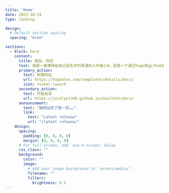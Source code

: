 ```yaml
---
title: 'Home'
date: 2023-10-24
type: landing

design:
  # Default section spacing
  spacing: "6rem"

sections:
  - block: hero
    content:
      title: 朋友，你好
      text: 我是一直懒得给自己起名字的普通同人作者小A，这是一个通过hugo和github实现的一个存档库，里面收集了我17年至今所有的全职高手、乙女游戏等的同人作品，希望你阅读愉快~
      primary_action:
        text: 构建网站
        url: https://hugoblox.com/templates/details/docs/
        icon: rocket-launch
      secondary_action:
        text: 开始阅读
        url: https://jocelyn1346.github.io/Vault4Jo/docs/
      announcement:
        text: "破网站写了我一天……"
        link:
          text: "Latest release"
          url: "/latest release/"
    design:
      spacing:
        padding: [0, 0, 0, 0]
        margin: [0, 0, 0, 0]
      # For full-screen, add `min-h-screen` below
      css_class: ""
      background:
        color: ""
        image:
          # Add your image background to `assets/media/`.
          filename: ""
          filters:
            brightness: 0.5
---
```

